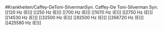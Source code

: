 #Krankheiten/Caffey-DeToni-SilvermanSyn.
Caffey-De Toni-Silverman Syn.
[[120 Hz (E)]]
[[250 Hz (E)]]
[[700 Hz (E)]]
[[1070 Hz (E)]]
[[2750 Hz (E)]]
[[14530 Hz (E)]]
[[32500 Hz (E)]]
[[92500 Hz (E)]]
[[356720 Hz (E)]]
[[425580 Hz (E)]]